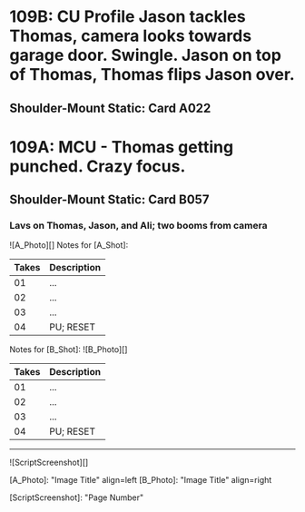 # 109B: CU Profile Jason tackles Thomas, camera looks towards garage door. Swingle. Jason on top of Thomas, Thomas flips Jason over.
## Shoulder-Mount Static: Card A022

# 109A: MCU - Thomas getting punched. Crazy focus.
## Shoulder-Mount Static: Card B057

### Lavs on Thomas, Jason, and Ali; two booms from camera

![A_Photo][]
Notes for [A_Shot]: 

| Takes | Description |
|:---|:----|
| 01 | ... |
| 02 | ... |
| 03 | ... |
| 04 | PU; RESET |

Notes for [B_Shot]: 
![B_Photo][]

| Takes | Description |
|:---|:----|
| 01 | ... |
| 02 | ... |
| 03 | ... |
| 04 | PU; RESET |

----

![ScriptScreenshot][]


[A_Photo]:  "Image Title" align=left
[B_Photo]:  "Image Title" align=right

[ScriptScreenshot]: "Page Number"